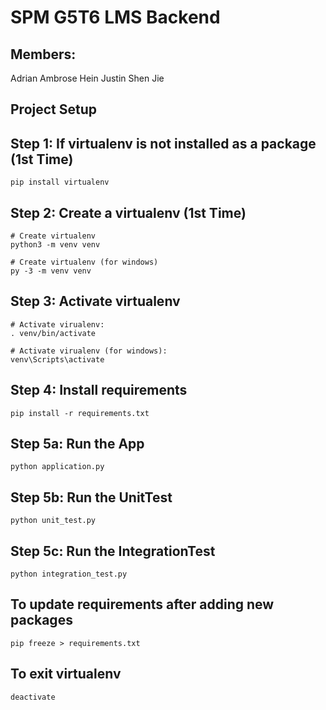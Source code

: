 # SPM G5T6 LMS Backend

## Members:
Adrian
Ambrose
Hein
Justin 
Shen Jie
  
## Project Setup
 
## Step 1: If virtualenv is not installed as a package (1st Time)
```
pip install virtualenv
```

## Step 2: Create a virtualenv (1st Time)
```
# Create virtualenv
python3 -m venv venv

# Create virtualenv (for windows)
py -3 -m venv venv
```

## Step 3: Activate virtualenv
```
# Activate virualenv:
. venv/bin/activate

# Activate virualenv (for windows):
venv\Scripts\activate
```

## Step 4: Install requirements
```
pip install -r requirements.txt
```

## Step 5a: Run the App
```
python application.py
```

## Step 5b: Run the UnitTest
```
python unit_test.py
```

## Step 5c: Run the IntegrationTest
```
python integration_test.py
```

## To update requirements after adding new packages
```
pip freeze > requirements.txt 
```

## To exit virtualenv
```
deactivate
```

